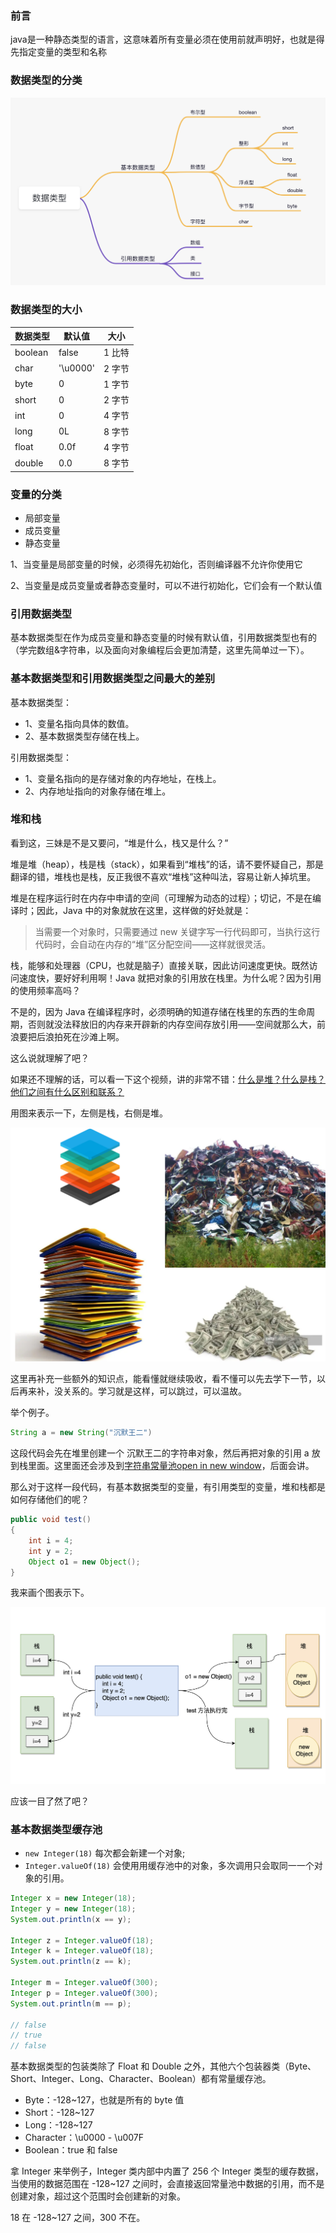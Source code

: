 ### 前言

java是一种静态类型的语言，这意味着所有变量必须在使用前就声明好，也就是得先指定变量的类型和名称

### 数据类型的分类

![img](images/nine-01.png)

### 数据类型的大小

| 数据类型 | 默认值   | 大小   |
| -------- | -------- | ------ |
| boolean  | false    | 1 比特 |
| char     | '\u0000' | 2 字节 |
| byte     | 0        | 1 字节 |
| short    | 0        | 2 字节 |
| int      | 0        | 4 字节 |
| long     | 0L       | 8 字节 |
| float    | 0.0f     | 4 字节 |
| double   | 0.0      | 8 字节 |

### 变量的分类

- 局部变量
- 成员变量
- 静态变量

1、当变量是局部变量的时候，必须得先初始化，否则编译器不允许你使用它

2、当变量是成员变量或者静态变量时，可以不进行初始化，它们会有一个默认值

### 引用数据类型

基本数据类型在作为成员变量和静态变量的时候有默认值，引用数据类型也有的（学完数组&字符串，以及面向对象编程后会更加清楚，这里先简单过一下）。

### 基本数据类型和引用数据类型之间最大的差别

基本数据类型：

- 1、变量名指向具体的数值。
- 2、基本数据类型存储在栈上。

引用数据类型：

- 1、变量名指向的是存储对象的内存地址，在栈上。
- 2、内存地址指向的对象存储在堆上。

### 堆和栈

看到这，三妹是不是又要问，“堆是什么，栈又是什么？”

堆是堆（heap），栈是栈（stack），如果看到“堆栈”的话，请不要怀疑自己，那是翻译的错，堆栈也是栈，反正我很不喜欢“堆栈”这种叫法，容易让新人掉坑里。

堆是在程序运行时在内存中申请的空间（可理解为动态的过程）；切记，不是在编译时；因此，Java 中的对象就放在这里，这样做的好处就是：

> 当需要一个对象时，只需要通过 new 关键字写一行代码即可，当执行这行代码时，会自动在内存的“堆”区分配空间——这样就很灵活。

栈，能够和处理器（CPU，也就是脑子）直接关联，因此访问速度更快。既然访问速度快，要好好利用啊！Java 就把对象的引用放在栈里。为什么呢？因为引用的使用频率高吗？

不是的，因为 Java 在编译程序时，必须明确的知道存储在栈里的东西的生命周期，否则就没法释放旧的内存来开辟新的内存空间存放引用——空间就那么大，前浪要把后浪拍死在沙滩上啊。

这么说就理解了吧？

如果还不理解的话，可以看一下这个视频，讲的非常不错：[什么是堆？什么是栈？他们之间有什么区别和联系？](https://www.zhihu.com/question/19729973/answer/2238950166)

用图来表示一下，左侧是栈，右侧是堆。

![img](images/basic-data-type-dc26645a-3ed8-4ad4-815d-52528ad12d6b.png)

这里再补充一些额外的知识点，能看懂就继续吸收，看不懂可以先去学下一节，以后再来补，没关系的。学习就是这样，可以跳过，可以温故。

举个例子。



```java
String a = new String("沉默王二")
```

这段代码会先在堆里创建一个 沉默王二的字符串对象，然后再把对象的引用 a 放到栈里面。这里面还会涉及到[字符串常量池open in new window](https://tobebetterjavaer.com/string/constant-pool.html)，后面会讲。

那么对于这样一段代码，有基本数据类型的变量，有引用类型的变量，堆和栈都是如何存储他们的呢？



```java
public void test()
{
    int i = 4;
    int y = 2;
    Object o1 = new Object();
}
```

我来画个图表示下。

![img](images/basic-data-type-3d5b3e40-1abb-4624-8282-b83e58388825.png)

应该一目了然了吧？

### 基本数据类型缓存池

- `new Integer(18)` 每次都会新建一个对象;
- `Integer.valueOf(18)` 会使⽤用缓存池中的对象，多次调用只会取同⼀一个对象的引用。

```java
Integer x = new Integer(18);
Integer y = new Integer(18);
System.out.println(x == y);

Integer z = Integer.valueOf(18);
Integer k = Integer.valueOf(18);
System.out.println(z == k);

Integer m = Integer.valueOf(300);
Integer p = Integer.valueOf(300);
System.out.println(m == p);

// false
// true
// false
```

基本数据类型的包装类除了 Float 和 Double 之外，其他六个包装器类（Byte、Short、Integer、Long、Character、Boolean）都有常量缓存池。

- Byte：-128~127，也就是所有的 byte 值
- Short：-128~127
- Long：-128~127
- Character：\u0000 - \u007F
- Boolean：true 和 false

拿 Integer 来举例子，Integer 类内部中内置了 256 个 Integer 类型的缓存数据，当使用的数据范围在 -128~127 之间时，会直接返回常量池中数据的引用，而不是创建对象，超过这个范围时会创建新的对象。

18 在 -128~127 之间，300 不在。